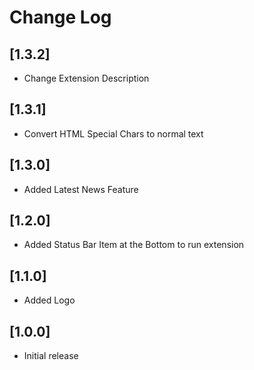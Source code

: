# Change Log

<!--
All notable changes to the "cricket" extension will be documented in this file.

Check [Keep a Changelog](http://keepachangelog.com/) for recommendations on how to structure this file. -->

## [1.3.2]

- Change Extension Description

## [1.3.1]

- Convert HTML Special Chars to normal text

## [1.3.0]

- Added Latest News Feature

## [1.2.0]

- Added Status Bar Item at the Bottom to run extension

## [1.1.0]

- Added Logo

## [1.0.0]

- Initial release
